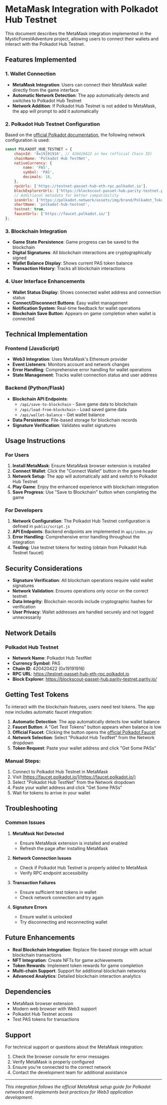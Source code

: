 # MetaMask Integration with Polkadot Hub Testnet

This document describes the MetaMask integration implemented in the MysticForestAdventure project, allowing users to connect their wallets and interact with the Polkadot Hub Testnet.

## Features Implemented

### 1. Wallet Connection
- **MetaMask Integration**: Users can connect their MetaMask wallet directly from the game interface
- **Automatic Network Detection**: The app automatically detects and switches to Polkadot Hub Testnet
- **Network Addition**: If Polkadot Hub Testnet is not added to MetaMask, the app will prompt to add it automatically

### 2. Polkadot Hub Testnet Configuration
Based on the [official Polkadot documentation](https://docs.polkadot.com/develop/smart-contracts/connect-to-polkadot/#networks-details), the following network configuration is used:

```javascript
const POLKADOT_HUB_TESTNET = {
    chainId: '0x19191916', // 420420422 in hex (official Chain ID)
    chainName: 'Polkadot Hub TestNet',
    nativeCurrency: {
        name: 'PAS',
        symbol: 'PAS',
        decimals: 18,
    },
    rpcUrls: ['https://testnet-passet-hub-eth-rpc.polkadot.io'],
    blockExplorerUrls: ['https://blockscout-passet-hub.parity-testnet.parity.io/'],
    // Additional metadata for better compatibility
    iconUrls: ['https://polkadot.network/assets/img/brand/Polkadot_Token_PolkadotToken_Pink.svg'],
    shortName: 'polkadot-hub-testnet',
    testnet: true,
    faucetUrls: ['https://faucet.polkadot.io/']
};
```

### 3. Blockchain Integration
- **Game State Persistence**: Game progress can be saved to the blockchain
- **Digital Signatures**: All blockchain interactions are cryptographically signed
- **Wallet Balance Display**: Shows current PAS token balance
- **Transaction History**: Tracks all blockchain interactions

### 4. User Interface Enhancements
- **Wallet Status Display**: Shows connected wallet address and connection status
- **Connect/Disconnect Buttons**: Easy wallet management
- **Notification System**: Real-time feedback for wallet operations
- **Blockchain Save Button**: Appears on game completion when wallet is connected

## Technical Implementation

### Frontend (JavaScript)
- **Web3 Integration**: Uses MetaMask's Ethereum provider
- **Event Listeners**: Monitors account and network changes
- **Error Handling**: Comprehensive error handling for wallet operations
- **State Management**: Tracks wallet connection status and user address

### Backend (Python/Flask)
- **Blockchain API Endpoints**: 
  - `/api/save-to-blockchain` - Save game data to blockchain
  - `/api/load-from-blockchain` - Load saved game data
  - `/api/wallet-balance` - Get wallet balance
- **Data Persistence**: File-based storage for blockchain records
- **Signature Verification**: Validates wallet signatures

## Usage Instructions

### For Users

1. **Install MetaMask**: Ensure MetaMask browser extension is installed
2. **Connect Wallet**: Click the "Connect Wallet" button in the game header
3. **Network Setup**: The app will automatically add and switch to Polkadot Hub Testnet
4. **Play Game**: Enjoy the enhanced experience with blockchain integration
5. **Save Progress**: Use "Save to Blockchain" button when completing the game

### For Developers

1. **Network Configuration**: The Polkadot Hub Testnet configuration is defined in `public/script.js`
2. **API Endpoints**: Backend endpoints are implemented in `api/index.py`
3. **Error Handling**: Comprehensive error handling throughout the integration
4. **Testing**: Use testnet tokens for testing (obtain from Polkadot Hub Testnet faucet)

## Security Considerations

- **Signature Verification**: All blockchain operations require valid wallet signatures
- **Network Validation**: Ensures operations only occur on the correct testnet
- **Data Integrity**: Blockchain records include cryptographic hashes for verification
- **User Privacy**: Wallet addresses are handled securely and not logged unnecessarily

## Network Details

### Polkadot Hub Testnet
- **Network Name**: Polkadot Hub TestNet
- **Currency Symbol**: PAS
- **Chain ID**: 420420422 (0x19191916)
- **RPC URL**: https://testnet-passet-hub-eth-rpc.polkadot.io
- **Block Explorer**: https://blockscout-passet-hub.parity-testnet.parity.io/

## Getting Test Tokens

To interact with the blockchain features, users need test tokens. The app now includes automatic faucet integration:

1. **Automatic Detection**: The app automatically detects low wallet balance
2. **Faucet Button**: A "Get Test Tokens" button appears when balance is low
3. **Official Faucet**: Clicking the button opens the [official Polkadot Faucet](https://faucet.polkadot.io/)
4. **Network Selection**: Select "Polkadot Hub TestNet" from the Network dropdown
5. **Token Request**: Paste your wallet address and click "Get Some PASs"

### Manual Steps:
1. Connect to Polkadot Hub Testnet in MetaMask
2. Visit [https://faucet.polkadot.io/](https://faucet.polkadot.io/)
3. Select "Polkadot Hub TestNet" from the Network dropdown
4. Paste your wallet address and click "Get Some PASs"
5. Wait for tokens to arrive in your wallet

## Troubleshooting

### Common Issues

1. **MetaMask Not Detected**
   - Ensure MetaMask extension is installed and enabled
   - Refresh the page after installing MetaMask

2. **Network Connection Issues**
   - Check if Polkadot Hub Testnet is properly added to MetaMask
   - Verify RPC endpoint accessibility

3. **Transaction Failures**
   - Ensure sufficient test tokens in wallet
   - Check network connection and try again

4. **Signature Errors**
   - Ensure wallet is unlocked
   - Try disconnecting and reconnecting wallet

## Future Enhancements

- **Real Blockchain Integration**: Replace file-based storage with actual blockchain transactions
- **NFT Integration**: Create NFTs for game achievements
- **Token Rewards**: Implement token rewards for game completion
- **Multi-chain Support**: Support for additional blockchain networks
- **Advanced Analytics**: Detailed blockchain interaction analytics

## Dependencies

- MetaMask browser extension
- Modern web browser with Web3 support
- Polkadot Hub Testnet access
- Test PAS tokens for transactions

## Support

For technical support or questions about the MetaMask integration:
1. Check the browser console for error messages
2. Verify MetaMask is properly configured
3. Ensure you're connected to the correct network
4. Contact the development team for additional assistance

---

*This integration follows the official MetaMask setup guide for Polkadot networks and implements best practices for Web3 application development.*
